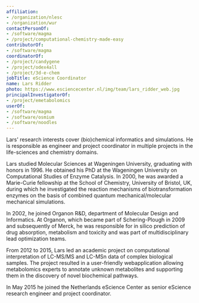 ```yaml
---
affiliation:
- /organization/nlesc
- /organization/wur
contactPersonOf:
- /software/magma
- /project/computational-chemistry-made-easy
contributorOf:
- /software/magma
coordinatorOf:
- /project/candygene
- /project/odex4all
- /project/3d-e-chem
jobTitle: eScience Coordinator
name: Lars Ridder
photo: https://www.esciencecenter.nl/img/team/lars_ridder_web.jpg
principalInvestigatorOf:
- /project/emetabolomics
userOf:
- /software/magma
- /software/osmium
- /software/noodles
---
```

Lars' research interests cover (bio)chemical informatics and simulations. He is responsible as engineer and project coordinator in multiple projects in the life-sciences and chemistry domains.

Lars studied Molecular Sciences at Wageningen University, graduating with honors in 1996. He obtained his PhD at the Wageningen University on Computational Studies of Enzyme Catalysis. In 2000, he was awarded a Marie-Curie fellowship at the School of Chemistry, University of Bristol, UK, during which he investigated the reaction mechanisms of biotransformation enzymes on the basis of combined quantum mechanical/molecular mechanical simulations.

In 2002, he joined Organon R&D, department of Molecular Design and Informatics. At Organon, which became part of Schering-Plough in 2009 and subsequently of Merck, he was responsible for in silico prediction of drug absorption, metabolism and toxicity and was part of multidisciplinary lead optimization teams.

From 2012 to 2015, Lars led an academic project on computational interpretation of LC-MS/MS and LC-MSn data of complex biological samples. The project resulted in a user-friendly webapplication allowing metabolomics experts to annotate unknown metabolites and supporting them in the discovery of novel biochemical pathways.

In May 2015 he joined the Netherlands eScience Center as senior eScience research engineer and project coordinator.
